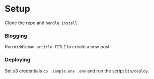 # Setup

Clone the repo and `bundle install`

### Blogging

Run `middleman article TITLE` to create a new post

### Deploying

Set s3 credentials `cp .sample.env .env` and run the script `bin/deploy`.
